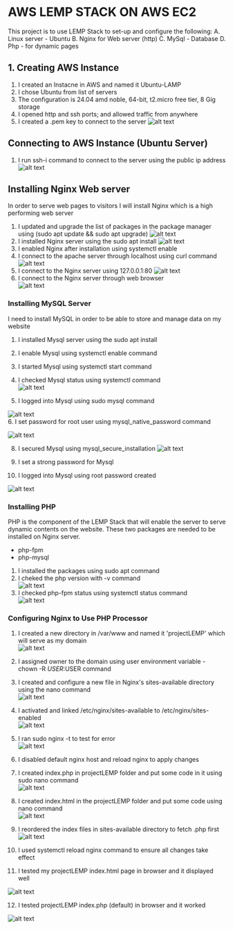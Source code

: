 # AWS LEMP STACK ON AWS EC2 
This project is to use LEMP Stack to set-up and configure the following: 
A. Linux server - Ubuntu
B. Nginx for  Web server (http)
C. MySql - Database
D. Php - for dynamic pages
## 1. Creating AWS Instance
1. I created an Instacne in AWS and named it Ubuntu-LAMP
2. I chose Ubuntu from list of servers
3. The configuration is 24.04 amd noble, 64-bit, t2.micro free tier, 8 Gig storage
4. I opened http and ssh ports; and allowed traffic from anywhere
5. I created a .pem key to connect to the server 
![alt text](LEMP/AWSinstance.PNG)
## Connecting to AWS Instance (Ubuntu Server)
1. I run ssh-i command to connect to the server using the public ip address 
![alt text](LEMP/sshconnect.PNG)
## Installing Nginx Web server
In order to serve web pages to visitors I will install Nginx which is a high performing web server
1. I updated and upgrade the list of packages in the package manager using (sudo apt update && sudo apt upgrade)
![alt text](LEMP/Ubuntu_update.PNG)   
2. I installed Nginx server using the sudo apt install 
![alt text](LEMP/Nginx_install.PNG)  
3. I enabled Nginx after installation using systemctl enable
4. I connect to the apache server through localhost using curl command
![alt text](LEMP/curl_localhost.PNG)
5. I connect to the Nginx server using 127.0.0.1:80
![alt text](LEMP/curl_localhost_ip.PNG)
6. I connect to the Nginx server through web browser  
![alt text](LEMP/Nginx_webpage.PNG)

### Installing MySQL Server
I need to install MySQL in order to be able to store and manage data on my website
1. I installed Mysql server using the sudo apt install
2. I enable Mysql using systemctl enable command
3. I started Mysql using systemctl start command
4. I checked Mysql status using systemctl command   
![alt text](LEMP/Mysql_status.PNG)

5. I logged into Mysql using sudo mysql command  

![alt text](LEMP/Mysql_login.PNG)  
6. I set password for root user using mysql_native_password command

![alt text](LEMP/Mysql_native.PNG)  

8. I secured Mysql using mysql_secure_installation
![alt text](LEMP/Mysql_securelogin.PNG)  

9. I set a strong password for Mysql  
10.  I logged into Mysql using root password created  

![alt text](LEMP/Mysql_login2.PNG)  

### Installing PHP
PHP is the component of the LEMP Stack that will enable the server to serve dynamic contents on the website.
These two packages are needed to be installed on Nginx server.
- php-fpm
- php-mysql

1. I installed the packages using sudo apt command
2. I cheked the php version with -v command  
![alt text](LEMP/php_version.PNG)  
3. I checked php-fpm status using systemctl status command  
![alt text](LEMP/php_status.PNG)  

### Configuring Nginx to Use PHP Processor
1. I created a new directory in /var/www and named it 'projectLEMP' which will serve as my domain   
![alt text](LEMP/projectLEMP_dir.PNG)     

2. I assigned owner to the domain using user environment variable - chown -R $USER:$USER command    
3. I created and configure a new file in Nginx's sites-available directory using the nano command  
![alt text](LEMP/projectLemp_conf.PNG)  

4. I activated and linked /etc/nginx/sites-available to /etc/nginx/sites-enabled  
![alt text](LEMP/projectLemp_sites_linked.PNG)  

5. I ran sudo nginx -t to test for error  
![alt text](LEMP/projectLemp_test.PNG)  

6. I disabled default nginx host and reload nginx to apply changes  
7. I created index.php in projectLEMP folder and put some code in it using sudo nano command  
![alt text](LEMP/project_Lemp_indexphp0.PNG)  

8. I created index.html in the projectLEMP folder and put some code using nano command  
![alt text](LEMP/project_Lemp_indexhtml0.PNG)  

9.  I reordered the index files in sites-available directory to fetch .php first   
![alt text](LEMP/projectLemp_sites_available2.PNG)   

10. I used systemctl reload nginx command to ensure all changes take effect    
11. I tested my projectLEMP index.html page in browser and it displayed well  
         
![alt text](LEMP/project_Lemp_indexhtml_new.PNG) 

12.  I tested projectLEMP index.php (default) in browser and it worked  
    
![alt text](LEMP/project_Lemp_indexphp_new.PNG) 
 


